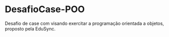 # DesafioCase-POO
Desafio de case com visando exercitar a programação orientada a objetos, proposto pela EduSync.
